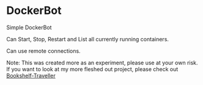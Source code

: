 # DockerBot
Simple DockerBot

Can Start, Stop, Restart and List all currently running containers. 

Can use remote connections. 

Note: This was created more as an experiment, please use at your own risk. If you want to look at my more fleshed out project, please check out [Bookshelf-Traveller](https://github.com/donkevlar/Bookshelf-Traveller)

